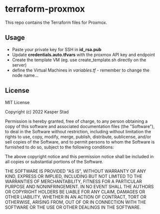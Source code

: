 # terraform-proxmox

This repo contains the Terraform files for Proxmox.

## Usage

* Paste your private key for SSH in **id_rsa.pub**
* Update **credentials.auto.tfvars** with the proxmox API key and endpoint
* Create the template VM (eg. use create_template.sh directly on the server)
* define the Virtual Machines in *variables.tf* - remember to change the node name...

## License

MIT License

Copyright (c) 2022 Kasper Stad

Permission is hereby granted, free of charge, to any person obtaining a copy
of this software and associated documentation files (the "Software"), to deal
in the Software without restriction, including without limitation the rights
to use, copy, modify, merge, publish, distribute, sublicense, and/or sell
copies of the Software, and to permit persons to whom the Software is
furnished to do so, subject to the following conditions:

The above copyright notice and this permission notice shall be included in all
copies or substantial portions of the Software.

THE SOFTWARE IS PROVIDED "AS IS", WITHOUT WARRANTY OF ANY KIND, EXPRESS OR
IMPLIED, INCLUDING BUT NOT LIMITED TO THE WARRANTIES OF MERCHANTABILITY,
FITNESS FOR A PARTICULAR PURPOSE AND NONINFRINGEMENT. IN NO EVENT SHALL THE
AUTHORS OR COPYRIGHT HOLDERS BE LIABLE FOR ANY CLAIM, DAMAGES OR OTHER
LIABILITY, WHETHER IN AN ACTION OF CONTRACT, TORT OR OTHERWISE, ARISING FROM,
OUT OF OR IN CONNECTION WITH THE SOFTWARE OR THE USE OR OTHER DEALINGS IN THE
SOFTWARE.
